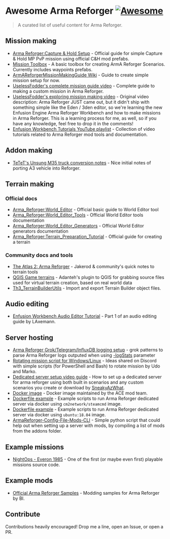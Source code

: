 # Awesome Arma Reforger [![Awesome](https://awesome.re/badge.svg)](https://awesome.re)

> A curated list of useful content for Arma Reforger.

## Mission making

- [Arma Reforger:Capture & Hold Setup](https://community.bistudio.com/wiki/Arma_Reforger:Capture_%26_Hold_Setup) - Official guide for simple Capture & Hold MP PvP mission using official C&H mod prefabs.
- [Mission Toolbox](https://github.com/Miep3r/ArmAReforger-MissionToolbox) - A basic toolbox for creating ArmA Reforger Scenarios. Currently includes waypoints prefabs.
- [ArmAReforgerMissionMakingGuide Wiki](https://github.com/Herbiie/ArmAReforgerMissionMakingGuide/wiki/ArmA-Reforger-Mission-Making---Getting-Started) - Guide to create simple mission setup for now.
- [UselessFodder's complete mission guide video](https://www.youtube.com/watch?v=WNL_oFhlmLU) - Complete guide to making a custom mission in Arma Reforger.
- [UselessFodder's exploring mission making video](https://www.youtube.com/watch?v=MJimkvlGj9I) - Original video description: Arma Reforger JUST came out, but it didn't ship with something simple like the Eden / 3den editor, so we're learning the new Enfusion Engine Arma Reforger Workbench and how to make missions in Arma Reforger. This is a learning process for me, as well, so if you have any knowledge, feel free to drop it in the comments!
- [Enfusion Workbench Tutorials YouTube playlist](https://www.youtube.com/playlist?list=PLhFQ1b8sqM94_FlgXUWBNz-HUXgab6DuP) - Collection of video tutorials related to Arma Reforger mod tools and documentation.

## Addon making

- [TeTeT's Unsung M35 truck conversion notes](https://tetet.de/arma/reforger/Converting%20the%20Unsung%20M35%20truck.pdf) - Nice initial notes of porting A3 vehicle into Reforger.

## Terrain making

### Official docs

- [Arma_Reforger:World_Editor](https://community.bistudio.com/wiki/Arma_Reforger:World_Editor) - Official basic guide to World Editor tool
- [Arma_Reforger:World_Editor_Tools](https://community.bistudio.com/wiki/Category:Arma_Reforger/Modding/Tools/Official_Tools/World_Editor_Tools) - Official World Editor tools documentation
- [Arma_Reforger:World_Editor_Generators](https://community.bistudio.com/wiki/Category:Arma_Reforger/Modding/Tools/Official_Tools/World_Editor_Generators) - Official World Editor generators documentation
- [Arma_Reforger:Terrain_Preparation_Tutorial](https://community.bistudio.com/wiki/Arma_Reforger:World_Editor:_Terrain_Preparation_Tutorial) - Official guide for creating a terrain

### Community docs and tools

- [The Atlas 2: Arma Reforger](https://docs.google.com/document/d/1viZSm7OquK8vhahskP0Bthy9uQufmz2PA01g1SHzFd0/edit#heading=h.53pum3epvxer) - Jakerod & community's quick notes to terrain tools
- [QGIS Game terrains](https://gitlab.com/Adanteh/qgis-game-terrains/-/wikis/home) - Adanteh's plugin to QGIS for grabbing source files used for virtual terrain creation,  based on real world data
- [Th3_TerrainBuilderUtils](https://github.com/Th3Dilli/Th3_TerrainBuilderUtils) - Import and export Terrain Builder object files.

## Audio editing

- [Enfusion Workbench Audio Editor Tutorial](https://www.youtube.com/watch?v=pR7pm7Kw5po) - Part 1 of an audio editing guide by LAxemann.

## Server hosting

- [Arma Reforger Grok/Telegram/InfluxDB logging setup](https://gist.github.com/simi/c713b91fbe8f9dcdcefed7a65908b3c6) - grok patterns to parse Arma Reforger logs outputed when using [-logStats](https://community.bistudio.com/wiki/Arma_Reforger:Startup_Parameters#logStats) parameter
- [Rotating mission script for Windows/Linux](https://gist.github.com/simi/f623553c499dbb7bcd28d1756b805cae) - Ideas shared on Discord with simple scripts (for PowerShell and Bash) to rotate mission by Udo and Marko.
- [Dedicated server setup video guide](https://www.youtube.com/watch?v=mYp18byD-z0) - How to set up a dedicated server for arma reforger using both built in scenarios and any custom scenarios you create or download by [SneakyAzWhat](https://www.youtube.com/c/SneakyAzWhat).
- [Docker image](https://github.com/acemod/docker-reforger) - Docker image maintained by the ACE mod team.
- [Dockerfile example](https://gitlab.com/squadpublic/armareforger_docker) - Example scripts to run Arma Reforger dedicated server via docker using `cm2network/steamcmd` image.
- [Dockerfile example](https://gist.github.com/sigmaseven/a61a6bb0d62bec18611a74ff407bb57c) - Example scripts to run Arma Reforger dedicated server via docker using `ubuntu:18.04` image.
- [ArmaReforger-Config-File-Mods-CLI](https://github.com/Holthuizen/ArmaReforger-Config-File-Mods-CLI) - Simple python script that could help out when setting up a server with mods, by compiling a list of mods from the addons folder.

## Example missions

- [NightOps - Everon 1985](https://github.com/Zealous666/AR_NightOps1985) - One of the first (or maybe even first) playable missions source code.

## Example mods

- [Official Arma Reforger Samples](https://github.com/BohemiaInteractive/Arma-Reforger-Samples) - Modding samples for Arma Reforger by BI.

## Contribute

Contributions heavily encouraged! Drop me a line, open an Issue, or open a PR.

